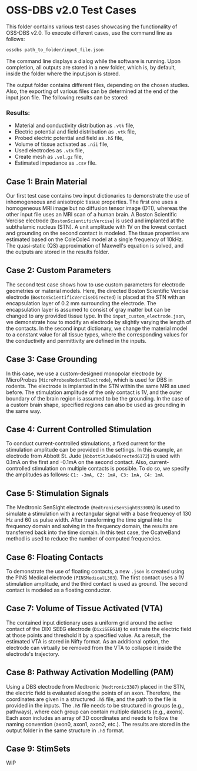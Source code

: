 OSS-DBS v2.0 Test Cases
=======================

This folder contains various test cases showcasing the functionality of OSS-DBS v2.0. To execute different cases, use the command line as follows:

```bash
ossdbs path_to_folder/input_file.json
```

The command line displays a dialog while the software is running. Upon completion, all outputs are stored in a new folder, which is, by default, inside the folder where the input.json is stored.

The output folder contains different files, depending on the chosen studies. Also, the exporting of various files can be determined at the end of the input.json file. The following results can be stored:

### Results:

* Material and conductivity distribution as `.vtk` file,
* Electric potential and field distribution as `.vtk` file,
* Probed electric potential and field as `.h5` file,
* Volume of tissue activated as `.nii` file,
* Used electrodes as `.vtk` file,
* Create mesh as `.vol.gz` file,
* Estimated impedance as `.csv` file.

Case 1: Brain Material
----------------------

Our first test case contains two input dictionaries to demonstrate the use of inhomogeneous and anisotropic tissue properties. The first one uses a homogeneous MRI image but no diffusion tensor image (DTI), whereas the other input file uses an MRI scan of a human brain.
A Boston Scientific Vercise electrode (`BostonScientificVercise`) is used and implanted at the subthalamic nucleus (STN). A unit amplitude with 1V on the lowest contact and grounding on the second contact is modeled. The tissue properties are estimated based on the ColeCole4 model at a single frequency of 10kHz. The quasi-static (QS) approximation of Maxwell's equation is solved, and the outputs are stored in the results folder.

Case 2: Custom Parameters
-------------------------

The second test case shows how to use custom parameters for electrode geometries or material models. Here, the directed Boston Scientific Vercise electrode (`BostonScientificVerciseDirected`) is placed at the STN with an encapsulation layer of 0.2 mm surrounding the electrode. The encapsulation layer is assumed to consist of gray matter but can be changed to any provided tissue type. In the `input_custom_electrode.json`, we demonstrate how to modify an electrode by slightly varying the length of the contacts. In the second input dictionary, we change the material model to a constant value for all tissue types, where the corresponding values for the conductivity and permittivity are defined in the inputs.

Case 3: Case Grounding
----------------------

In this case, we use a custom-designed monopolar electrode by MicroProbes (`MicroProbesRodentElectrode`), which is used for DBS in rodents. The electrode is implanted in the STN within the same MRI as used before. The stimulation amplitude of the only contact is 1V, and the outer boundary of the brain region is assumed to be the grounding. In the case of a custom brain shape, specified regions can also be used as grounding in the same way.


Case 4: Current Controlled Stimulation
--------------------------------------

To conduct current-controlled stimulations, a fixed current for the stimulation amplitude can be provided in the settings. In this example, an electrode from Abbott St. Jude (`AbbottStJudeDirected6172`) is used with 0.1mA on the first and -0.1mA on the second contact. Also, current-controlled stimulation on multiple contacts is possible. To do so, we specify the amplitudes as follows: `C1: -3mA, C2: 1mA, C3: 1mA, C4: 1mA`.

Case 5: Stimulation Signals
---------------------------

The Medtronic SenSight electrode (`MedtronicSenSightB33005`) is used to simulate a stimulation with a rectangular signal with a base frequency of 130 Hz and 60 us pulse width. After transforming the time signal into the frequency domain and solving in the frequency domain, the results are transferred back into the time domain. In this test case, the OcatveBand method is used to reduce the number of computed frequencies.

Case 6: Floating Contacts
-------------------------

To demonstrate the use of floating contacts, a new `.json` is created using the PINS Medical electrode (`PINSMedicalL303`). The first contact uses a 1V stimulation amplitude, and the third contact is used as ground. The second contact is modeled as a floating conductor.

Case 7: Volume of Tissue Activated (VTA)
----------------------------------------

The contained input dictionary uses a uniform grid around the active contact of the DIXI SEEG electrode (`DixiSEEG10`) to estimate the electric field at those points and threshold it by a specified value. As a result, the estimated VTA is stored in Nifty format. As an additional option, the electrode can virtually be removed from the VTA to collapse it inside the electrode's trajectory.

Case 8: Pathway Activation Modelling (PAM)
------------------------------------------

Using a DBS electrode from Medtronic (`Medtronic3387`) placed in the STN, the electric field is evaluated along the points of an axon. Therefore, the coordinates are given in a structured `.h5`  file, and the path to the file is provided in the inputs. The `.h5` file needs to be structured in groups (e.g., pathways), where each group can contain multiple datasets (e.g., axons). Each axon includes an array of 3D coordinates and needs to follow the naming convention (axon0, axon1, axon2, etc.). The results are stored in the output folder in the same structure in `.h5` format.

Case 9: StimSets
----------------

WIP
